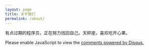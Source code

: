 ```yaml
---
layout: page
title: 关于我们
permalink: /about/
---
```


有点过期的程序员，正在努力找回自己。天秤座，喜欢吃开心果。 

<a href="http://twitter.com/{{ site.twitter_username }}" class="am-icon-btn am-icon-twitter"></a>
<a href="http://facebook.com/{{ site.facebook_username }}" class="am-icon-btn am-icon-facebook"></a>
<a href="http://github.com/{{ site.github_username }}" class="am-icon-btn am-icon-github"></a>
<a href="http://weibo.com/{{ site.weibo_username }}" class="am-icon-btn am-icon-weibo"></a>

<div id="disqus_thread"></div>
<script type="text/javascript">
    /* * * CONFIGURATION VARIABLES: EDIT BEFORE PASTING INTO YOUR WEBPAGE * * */
    var disqus_shortname = 'yangzhiyong'; // required: replace example with your forum shortname

    /* * * DON'T EDIT BELOW THIS LINE * * */
    (function() {
        var dsq = document.createElement('script'); dsq.type = 'text/javascript'; dsq.async = true;
        dsq.src = '//' + disqus_shortname + '.disqus.com/embed.js';
        (document.getElementsByTagName('head')[0] || document.getElementsByTagName('body')[0]).appendChild(dsq);
    })();
</script>
<noscript>Please enable JavaScript to view the <a href="http://disqus.com/?ref_noscript">comments powered by Disqus.</a></noscript>
